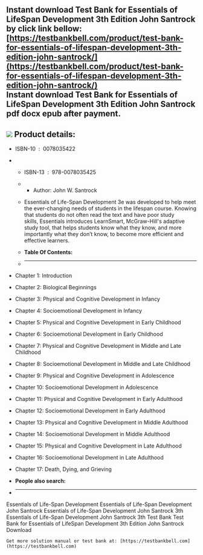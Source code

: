 Instant download **Test Bank for Essentials of LifeSpan Development 3th Edition John Santrock** by click link bellow:  
[https://testbankbell.com/product/test-bank-for-essentials-of-lifespan-development-3th-edition-john-santrock/](https://testbankbell.com/product/test-bank-for-essentials-of-lifespan-development-3th-edition-john-santrock/)  
**Instant download Test Bank for Essentials of LifeSpan Development 3th Edition John Santrock pdf docx epub after payment.**
----------------------------------------------------------------------------------------------------------------------------


![](https://testbankbell.com/wp-content/uploads/2023/05/essentials-of-life-span-development-john-santrock-3th-tb.jpg)
**Product details:**
--------------------


* ISBN-10 ‏ : ‎ 0078035422
* * ISBN-13 ‏ : ‎ 978-0078035425
  * * Author: John W. Santrock
   
  * Essentials of Life-Span Development 3e was developed to help meet the ever-changing needs of students in the lifespan course. Knowing that students do not often read the text and have poor study skills, Essentials introduces LearnSmart, McGraw-Hill's adaptive study tool, that helps students know what they know, and more importantly what they don’t know, to become more efficient and effective learners.
  * **Table Of Contents:**
  * ----------------------
 
* Chapter 1: Introduction
* Chapter 2: Biological Beginnings
* Chapter 3: Physical and Cognitive Development in Infancy
* Chapter 4: Socioemotional Development in Infancy
* Chapter 5: Physical and Cognitive Development in Early Childhood
* Chapter 6: Socioemotional Development in Early Childhood
* Chapter 7: Physical and Cognitive Development in Middle and Late Childhood
* Chapter 8: Socioemotional Development in Middle and Late Childhood
* Chapter 9: Physical and Cognitive Development in Adolescence
* Chapter 10: Socioemotional Development in Adolescence
* Chapter 11: Physical and Cognitive Development in Early Adulthood
* Chapter 12: Socioemotional Development in Early Adulthood
* Chapter 13: Physical and Cognitive Development in Middle Adulthood
* Chapter 14: Socioemotional Development in Middle Adulthood
* Chapter 15: Physical and Cognitive Development in Late Adulthood
* Chapter 16: Socioemotional Development in Late Adulthood
* Chapter 17: Death, Dying, and Grieving
* **People also search:**
* -----------------------

Essentials of Life-Span Development
Essentials of Life-Span Development John Santrock
Essentials of Life-Span Development John Santrock 3th
Essentials of Life-Span Development John Santrock 3th Test Bank
Test Bank for Essentials of LifeSpan Development 3th Edition John Santrock Download


    Get more solution manual or test bank at: [https://testbankbell.com](https://testbankbell.com)
